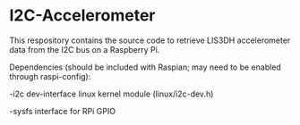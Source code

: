 # I2C-Accelerometer
This respository contains the source code to retrieve LIS3DH accelerometer data from the I2C bus on a Raspberry Pi.

Dependencies (should be included with Raspian; may need to be enabled through raspi-config):

-i2c dev-interface linux kernel module (linux/i2c-dev.h)

-sysfs interface for RPi GPIO
